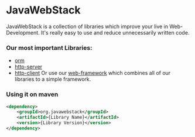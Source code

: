 # JavaWebStack
JavaWebStack is a collection of libraries which improve your live in Web-Development. It's really easy to use and reduce unnecessarily written code.

### Our most important Libraries:
- [orm](https://github.com/JavaWebStack/orm)
- [http-server](https://github.com/JavaWebStack/orm)
- [http-client](https://github.com/JavaWebStack/http-client)
Or use our [web-framework](https://github.com/JavaWebStack/web-framework) which combines all of our libraries to a simple framework.

### Using it on maven
```xml
<dependency>
    <groupId>org.javawebstack</groupId>
    <artifactId>{Library Name}</artifactId>
    <version>{Library Version}</version>
</dependency>
```
